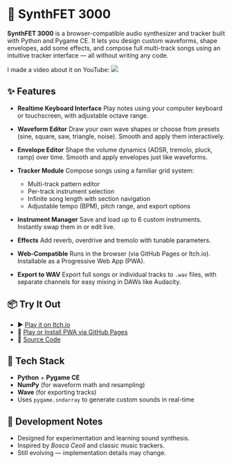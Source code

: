 # 🎹 SynthFET 3000

**SynthFET 3000** is a browser-compatible audio synthesizer and tracker built with Python and Pygame CE. It lets you design custom waveforms, shape envelopes, add some effects, and compose full multi-track songs using an intuitive tracker interface — all without writing any code.

I made a video about it on YouTube:
[<img src="https://i9.ytimg.com/vi_webp/gzugOKLWTTs/maxresdefault.webp?v=687cc85f&sqp=CMSX_8MG&rs=AOn4CLBr1ceLsdCvefxwEid6OFkbNuyXhQ">](https://www.youtube.com/watch?v=gzugOKLWTTs)


## ✨ Features

* **Realtime Keyboard Interface**
  Play notes using your computer keyboard or touchscreen, with adjustable octave range.

* **Waveform Editor**
  Draw your own wave shapes or choose from presets (sine, square, saw, triangle, noise). Smooth and apply them interactively.

* **Envelope Editor**
  Shape the volume dynamics (ADSR, tremolo, pluck, ramp) over time. Smooth and apply envelopes just like waveforms.

* **Tracker Module**
  Compose songs using a familiar grid system:

  * Multi-track pattern editor
  * Per-track instrument selection
  * Infinite song length with section navigation
  * Adjustable tempo (BPM), pitch range, and export options

* **Instrument Manager**
  Save and load up to 6 custom instruments. Instantly swap them in or edit live.

* **Effects**
  Add reverb, overdrive and tremolo with tunable parameters.

* **Web-Compatible**
  Runs in the browser (via GitHub Pages or Itch.io). Installable as a Progressive Web App (PWA).

* **Export to WAV**
  Export full songs or individual tracks to `.wav` files, with separate channels for easy mixing in DAWs like Audacity.

## 📦 Try It Out

* ▶️ [Play it on Itch.io](https://finfetchannel.itch.io/synthfet-3000)
* 💾 [Play or Install PWA via GitHub Pages](https://finfetchannel.github.io/SynthFET3000/)
* 🧠 [Source Code](https://github.com/FinFetChannel/SynthFET3000)

## 🧰 Tech Stack

* **Python** + **Pygame CE**
* **NumPy** (for waveform math and resampling)
* **Wave** (for exporting tracks)
* Uses `pygame.sndarray` to generate custom sounds in real-time

## 🔧 Development Notes

* Designed for experimentation and learning sound synthesis.
* Inspired by *Bosca Ceoil* and classic music trackers.
* Still evolving — implementation details may change.
